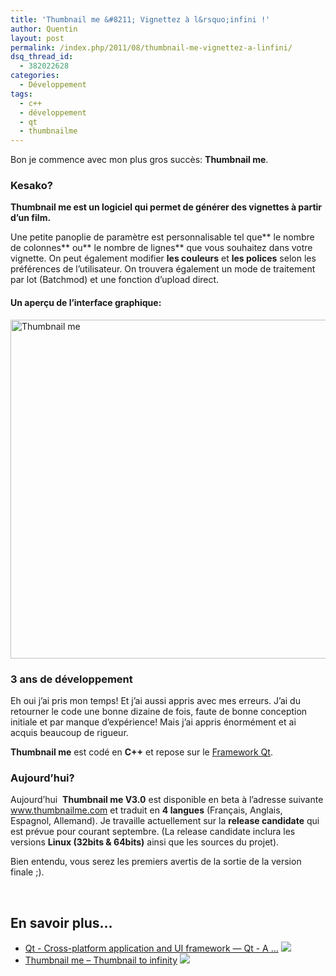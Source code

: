 ```yaml
---
title: 'Thumbnail me &#8211; Vignettez à l&rsquo;infini !'
author: Quentin
layout: post
permalink: /index.php/2011/08/thumbnail-me-vignettez-a-linfini/
dsq_thread_id:
  - 382022628
categories:
  - Développement
tags:
  - c++
  - développement
  - qt
  - thumbnailme
---
```

Bon je commence avec mon plus gros succès: **Thumbnail me**.

### Kesako?

**Thumbnail me est un logiciel qui permet de générer des vignettes à partir d&rsquo;un film.**

Une petite panoplie de paramètre est personnalisable tel que** le nombre de colonnes** ou** le nombre de lignes** que vous souhaitez dans votre vignette. On peut également modifier **les couleurs** et **les polices** selon les préférences de l&rsquo;utilisateur. On trouvera également un mode de traitement par lot (Batchmod) et une fonction d&rsquo;upload direct.

#### Un aperçu de l&rsquo;interface graphique:

<div>
  <dl id="">
    <dt>
      <img title="Thumbnailme - Simple Conversion" src="http://www.thumbnailme.com/wp-content/themes/wp-coda/screenshots/simpleConversion.jpg" alt="Thumbnail me" width="1024" height="542" />
    </dt>
  </dl>
</div>

### 3 ans de développement

Eh oui j&rsquo;ai pris mon temps! Et j&rsquo;ai aussi appris avec mes erreurs. J&rsquo;ai du retourner le code une bonne dizaine de fois, faute de bonne conception initiale et par manque d&rsquo;expérience! Mais j&rsquo;ai appris énormément et ai acquis beaucoup de rigueur.

**Thumbnail me** est codé en **C++** et repose sur le <a href="http://qt.nokia.com/" target="_blank">Framework Qt</a>.

### Aujourd’hui?

Aujourd&rsquo;hui  **Thumbnail me V3.0** est disponible en beta à l&rsquo;adresse suivante <a href="http://www.thumbnailme.com" target="_blank">www.thumbnailme.com</a> et traduit en **4 langues** (Français, Anglais, Espagnol, Allemand). Je travaille actuellement sur la **release candidate** qui est prévue pour courant septembre. (La release candidate inclura les versions **Linux (32bits & 64bits)** ainsi que les sources du projet).

Bien entendu, vous serez les premiers avertis de la sortie de la version finale ;).

&nbsp;

## En savoir plus&#8230;

*   <a href="http://qt.nokia.com/" title="Qt - Cross-platform application and UI framework — Qt - A ..." rel="nofollow">Qt - Cross-platform application and UI framework — Qt - A ...</a> ![][1]
*   <a href="http://thumbnailme.sourceforge.net/" title="Thumbnail me – Thumbnail to infinity" rel="nofollow">Thumbnail me – Thumbnail to infinity</a> ![][1]

 [1]: http://blog.quentinrousseau.fr/wp-content/plugins/netblog/images/external-link-ltr-icon.png